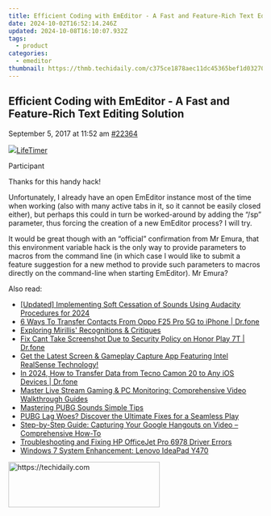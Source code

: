 ```yaml
---
title: Efficient Coding with EmEditor - A Fast and Feature-Rich Text Editing Solution
date: 2024-10-02T16:52:14.246Z
updated: 2024-10-08T16:10:07.932Z
tags:
  - product
categories:
  - emeditor
thumbnail: https://thmb.techidaily.com/c375ce1878aec11dc45365bef1d03270965b9669f431a9e083c40be8add6302b.jpg
---
```


## Efficient Coding with EmEditor - A Fast and Feature-Rich Text Editing Solution

September 5, 2017 at 11:52 am [#22364](https://tools.techidaily.com/emeditor/products/) 

[![](https://secure.gravatar.com/avatar/21bf85a5da27278c7f73ff85a8eb81ab?s=80&d=identicon&r=g)LifeTimer](https://www.emeditor.com/forums/users/lifetimer/ "View LifeTimer's profile")

Participant

Thanks for this handy hack!

Unfortunately, I already have an open EmEditor instance most of the time when working (also with many active tabs in it, so it cannot be easily closed either), but perhaps this could in turn be worked-around by adding the “/sp” parameter, thus forcing the creation of a new EmEditor process? I will try.

It would be great though with an “official” confirmation from Mr Emura, that this environment variable hack is the only way to provide parameters to macros from the command line (in which case I would like to submit a feature suggestion for a new method to provide such parameters to macros directly on the command-line when starting EmEditor). Mr Emura?

<ins class="adsbygoogle"
     style="display:block"
     data-ad-format="autorelaxed"
     data-ad-client="ca-pub-7571918770474297"
     data-ad-slot="1223367746"></ins>

<ins class="adsbygoogle"
     style="display:block"
     data-ad-client="ca-pub-7571918770474297"
     data-ad-slot="8358498916"
     data-ad-format="auto"
     data-full-width-responsive="true"></ins>

<span class="atpl-alsoreadstyle">Also read:</span>
<div><ul>
<li><a href="https://fox-http.techidaily.com/updated-implementing-soft-cessation-of-sounds-using-audacity-procedures-for-2024/"><u>[Updated] Implementing Soft Cessation of Sounds Using Audacity Procedures for 2024</u></a></li>
<li><a href="https://blog-min.techidaily.com/6-ways-to-transfer-contacts-from-oppo-f25-pro-5g-to-iphone-drfone-by-drfone-transfer-from-android-transfer-from-android/"><u>6 Ways To Transfer Contacts From Oppo F25 Pro 5G to iPhone | Dr.fone</u></a></li>
<li><a href="https://win-awesome.techidaily.com/exploring-mirillis-recognitions-and-critiques/"><u>Exploring Mirillis' Recognitions & Critiques</u></a></li>
<li><a href="https://howto.techidaily.com/fix-cant-take-screenshot-due-to-security-policy-on-honor-play-7t-drfone-by-drfone-fix-android-problems-fix-android-problems/"><u>Fix Cant Take Screenshot Due to Security Policy on Honor Play 7T | Dr.fone</u></a></li>
<li><a href="https://win-awesome.techidaily.com/get-the-latest-screen-and-gameplay-capture-app-featuring-intel-realsense-technology/"><u>Get the Latest Screen & Gameplay Capture App Featuring Intel RealSense Technology!</u></a></li>
<li><a href="https://android-transfer.techidaily.com/in-2024-how-to-transfer-data-from-tecno-camon-20-to-any-ios-devices-drfone-by-drfone-transfer-from-android-transfer-from-android/"><u>In 2024, How to Transfer Data from Tecno Camon 20 to Any iOS Devices | Dr.fone</u></a></li>
<li><a href="https://win-awesome.techidaily.com/master-live-stream-gaming-and-pc-monitoring-comprehensive-video-walkthrough-guides/"><u>Master Live Stream Gaming & PC Monitoring: Comprehensive Video Walkthrough Guides</u></a></li>
<li><a href="https://extra-hints.techidaily.com/mastering-pubg-sounds-simple-tips/"><u>Mastering PUBG Sounds Simple Tips</u></a></li>
<li><a href="https://common-error.techidaily.com/pubg-lag-woes-discover-the-ultimate-fixes-for-a-seamless-play/"><u>PUBG Lag Woes? Discover the Ultimate Fixes for a Seamless Play</u></a></li>
<li><a href="https://win-awesome.techidaily.com/step-by-step-guide-capturing-your-google-hangouts-on-video-comprehensive-how-to/"><u>Step-by-Step Guide: Capturing Your Google Hangouts on Video – Comprehensive How-To</u></a></li>
<li><a href="https://win-dash.techidaily.com/troubleshooting-and-fixing-hp-officejet-pro-6978-driver-errors/"><u>Troubleshooting and Fixing HP OfficeJet Pro 6978 Driver Errors</u></a></li>
<li><a href="https://driver-install.techidaily.com/windows-7-system-enhancement-lenovo-ideapad-y470/"><u>Windows 7 System Enhancement: Lenovo IdeaPad Y470</u></a></li>
</ul></div>

<!-- affiliate ads begin -->
<a href="https://malaysia-healthcare-travel-council.pxf.io/c/5597632/1557746/17382" target="_top" id="1557746">
  <img src="//a.impactradius-go.com/display-ad/17382-1557746" border="0" alt="https://techidaily.com" width="300" height="90"/>
</a>
<img height="0" width="0" src="https://malaysia-healthcare-travel-council.pxf.io/i/5597632/1557746/17382" style="position:absolute;visibility:hidden;" border="0" />
<!-- affiliate ads end -->

